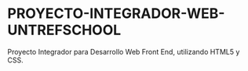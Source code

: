 # PROYECTO-INTEGRADOR-WEB-UNTREFSCHOOL

Proyecto Integrador para Desarrollo Web Front End, utilizando HTML5 y CSS.
